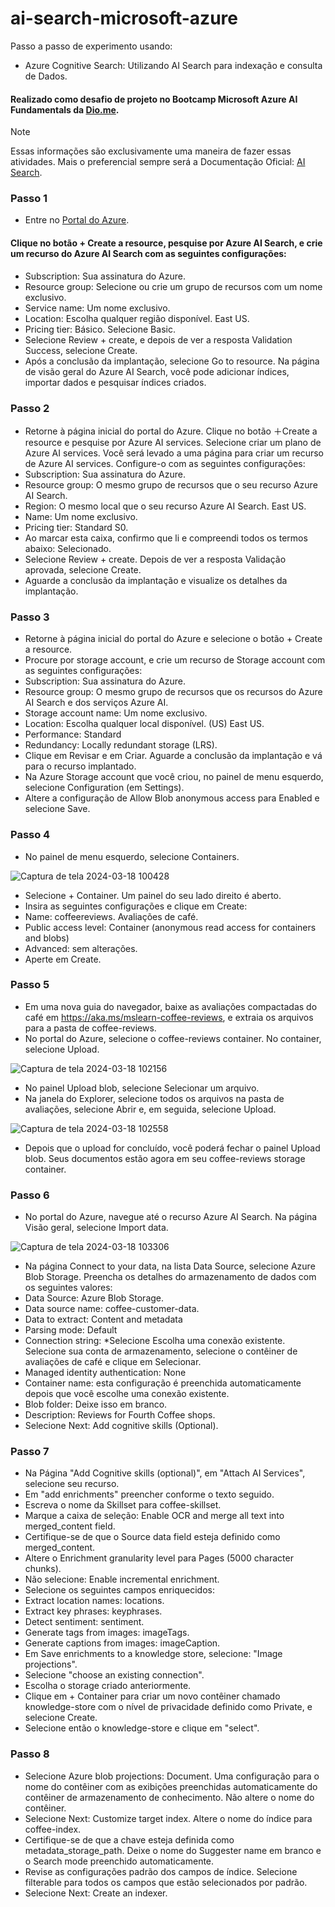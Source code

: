 # ai-search-microsoft-azure
Passo a passo de experimento usando:
  - Azure Cognitive Search: Utilizando AI Search para indexação e consulta de Dados.

 #### Realizado como desafio de projeto no Bootcamp Microsoft Azure AI Fundamentals da [Dio.me](https://www.dio.me/).

 > [!NOTE]
> Essas informações são exclusivamente uma maneira de fazer essas atividades.
>  Mais o preferencial sempre será a Documentação Oficial: [AI Search](https://aka.ms/ai900-ai-search).

### Passo 1
- Entre no [Portal do Azure](https://portal.azure.com/?azure-portal=true).

#### Clique no botão + Create a resource, pesquise por Azure AI Search, e crie um recurso do Azure AI Search com as seguintes configurações:
- Subscription: Sua assinatura do Azure.
- Resource group: Selecione ou crie um grupo de recursos com um nome exclusivo.
- Service name: Um nome exclusivo.
- Location: Escolha qualquer região disponível. East US.
- Pricing tier: Básico. Selecione Basic.
- Selecione Review + create, e depois de ver a resposta Validation Success, selecione Create.
- Após a conclusão da implantação, selecione Go to resource. Na página de visão geral do Azure AI Search, você pode adicionar índices, importar dados e pesquisar índices criados.

### Passo 2
- Retorne à página inicial do portal do Azure. Clique no botão ＋Create a resource e pesquise por Azure AI services. Selecione criar um plano de Azure AI services. Você será levado a uma página para criar um recurso de Azure AI services. Configure-o com as seguintes configurações:
- Subscription: Sua assinatura do Azure.
- Resource group: O mesmo grupo de recursos que o seu recurso Azure AI Search.
- Region: O mesmo local que o seu recurso Azure AI Search. East US.
- Name: Um nome exclusivo.
- Pricing tier: Standard S0.
- Ao marcar esta caixa, confirmo que li e compreendi todos os termos abaixo: Selecionado.
- Selecione Review + create. Depois de ver a resposta Validação aprovada, selecione Create.
- Aguarde a conclusão da implantação e visualize os detalhes da implantação.

### Passo 3
- Retorne à página inicial do portal do Azure e selecione o botão + Create a resource.
- Procure por storage account, e crie um recurso de Storage account com as seguintes configurações:
- Subscription: Sua assinatura do Azure.
- Resource group: O mesmo grupo de recursos que os recursos do Azure AI Search e dos serviços Azure AI.
- Storage account name: Um nome exclusivo.
- Location: Escolha qualquer local disponível. (US) East US.
- Performance: Standard
- Redundancy: Locally redundant storage (LRS).
- Clique em Revisar e em Criar. Aguarde a conclusão da implantação e vá para o recurso implantado.
- Na Azure Storage account que você criou, no painel de menu esquerdo, selecione Configuration (em Settings).
- Altere a configuração de Allow Blob anonymous access para Enabled e selecione Save.

### Passo 4
- No painel de menu esquerdo, selecione Containers.

![Captura de tela 2024-03-18 100428](https://github.com/DalilaDeveloperMobile/dio-practice-microsoft-azure-ai-fundamentals/assets/29806802/5cea760d-7134-4fe0-b909-615ad6dd9ff1)

- Selecione + Container. Um painel do seu lado direito é aberto.
- Insira as seguintes configurações e clique em Create:
- Name: coffeereviews. Avaliações de café.
- Public access level: Container (anonymous read access for containers and blobs)
- Advanced: sem alterações.
- Aperte em Create.

### Passo 5
- Em uma nova guia do navegador, baixe as avaliações compactadas do café em https://aka.ms/mslearn-coffee-reviews, e extraia os arquivos para a pasta de coffee-reviews.
- No portal do Azure, selecione o coffee-reviews container. No container, selecione Upload.

![Captura de tela 2024-03-18 102156](https://github.com/DalilaDeveloperMobile/dio-practice-microsoft-azure-ai-fundamentals/assets/29806802/762a99ff-9750-40df-836c-86cea104cccc)

- No painel Upload blob, selecione Selecionar um arquivo.
- Na janela do Explorer, selecione todos os arquivos na pasta de avaliações, selecione Abrir e, em seguida, selecione Upload.

![Captura de tela 2024-03-18 102558](https://github.com/DalilaDeveloperMobile/dio-practice-microsoft-azure-ai-fundamentals/assets/29806802/6413f799-934b-4916-b587-e39b14a4fc57)

- Depois que o upload for concluído, você poderá fechar o painel Upload blob. Seus documentos estão agora em seu coffee-reviews storage container.

### Passo 6
- No portal do Azure, navegue até o recurso Azure AI Search. Na página Visão geral, selecione Import data.

![Captura de tela 2024-03-18 103306](https://github.com/DalilaDeveloperMobile/dio-practice-microsoft-azure-ai-fundamentals/assets/29806802/3421e372-58ba-4abb-b166-7414b7482baf)

- Na página Connect to your data, na lista Data Source, selecione Azure Blob Storage. Preencha os detalhes do armazenamento de dados com os seguintes valores:
- Data Source: Azure Blob Storage.
- Data source name: coffee-customer-data.
- Data to extract: Content and metadata
- Parsing mode: Default
- Connection string: *Selecione Escolha uma conexão existente. Selecione sua conta de armazenamento, selecione o contêiner de avaliações de café e clique em Selecionar.
- Managed identity authentication: None
- Container name: esta configuração é preenchida automaticamente depois que você escolhe uma conexão existente.
- Blob folder: Deixe isso em branco.
- Description: Reviews for Fourth Coffee shops.
- Selecione Next: Add cognitive skills (Optional).

### Passo 7
- Na Página "Add Cognitive skills (optional)", em "Attach AI Services", selecione seu recurso.
- Em "add enrichments" preencher conforme o texto seguido.
- Escreva o nome da Skillset para coffee-skillset.
- Marque a caixa de seleção: Enable OCR and merge all text into merged_content field.
- Certifique-se de que o Source data field esteja definido como merged_content.
- Altere o Enrichment granularity level para Pages (5000 character chunks).
- Não selecione: Enable incremental enrichment.
- Selecione os seguintes campos enriquecidos:
- Extract location names: locations.
- Extract key phrases: keyphrases.
- Detect sentiment: sentiment.
- Generate tags from images: imageTags.
- Generate captions from images: imageCaption.
- Em Save enrichments to a knowledge store, selecione: "Image projections".
- Selecione "choose an existing connection".
- Escolha o storage criado anteriormente.
- Clique em + Container para criar um novo contêiner chamado knowledge-store com o nível de privacidade definido como Private, e selecione Create.
- Selecione então o knowledge-store e clique em "select".

### Passo 8
- Selecione Azure blob projections: Document. Uma configuração para o nome do contêiner com as exibições preenchidas automaticamente do contêiner de armazenamento de conhecimento. Não altere o nome do contêiner.
- Selecione Next: Customize target index. Altere o nome do índice para coffee-index.
- Certifique-se de que a chave esteja definida como metadata_storage_path. Deixe o nome do Suggester name em branco e o Search mode preenchido automaticamente.
- Revise as configurações padrão dos campos de índice. Selecione filterable para todos os campos que estão selecionados por padrão.
- Selecione Next: Create an indexer.
